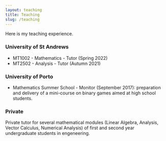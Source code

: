 ```yaml
---
layout: teaching
title: Teaching
slug: /teaching
---
```


Here is my teaching experience.

<h3> University of St Andrews </h3>

- MT1002 - Mathematics - Tutor (Spring 2022)
- MT2502 - Analysis - Tutor (Autumn 2021)

<h3> University of Porto </h3>

- Mathematics Summer School - Monitor (September 2017): preparation and delivery of a mini-course on binary games aimed at high school students.

<h3> Private </h3>

Private tutor for several mathematical modules (Linear Algebra, Analysis, Vector Calculus, Numerical Analysis) of first and second year undergraduate students in engeneering.

<br />
<br />
